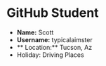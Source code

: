 # GitHub Student

* **Name:** Scott
* **Username:** typicalaimster
* ** Location:** Tucson, Az
* Holiday: Driving Places
